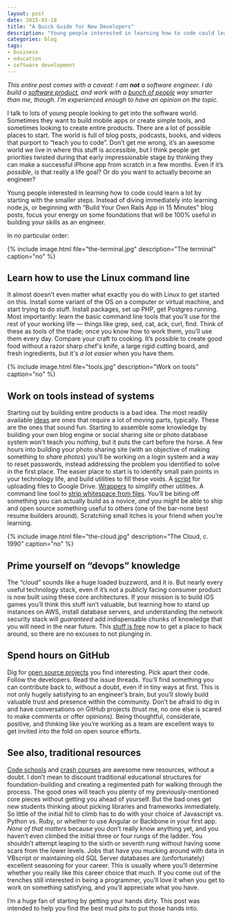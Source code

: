 ```yaml
---
layout: post
date: 2015-03-18
title: "A Quick Guide for New Developers"
description: "Young people interested in learning how to code could learn a lot by starting with the smaller steps. Instead of diving immediately into learning node.js, or beginning with “Build Your Own Rails App in 15 Minutes” blog posts, focus your energy on some foundations that will be 100% useful in building your skills as an engineer."
categories: blog
tags:
- business
- education
- software development
---
```


_This entire post comes with a caveat: I am **not** a software engineer. I do build a [software product](https://www.fulcrumapp.com/), and work with a [bunch of people](https://spatialnetworks.com/company/) way smarter than me, though. I’m experienced enough to have an opinion on the topic._

I talk to lots of young people looking to get into the software world. Sometimes they want to build mobile apps or create simple tools, and sometimes looking to create entire products. There are a lot of possible places to start. The world is full of blog posts, podcasts, books, and videos that purport to “teach you to code”. Don’t get me wrong, it’s an awesome world we live in where this stuff is accessible, but I think people get priorities twisted during that early impressionable stage by thinking they can make a successful iPhone app from scratch in a few months. Even if it’s _possible_, is that really a life goal? Or do you want to actually become an engineer?

Young people interested in learning how to code could learn a lot by starting with the smaller steps. Instead of diving immediately into learning node.js, or beginning with “Build Your Own Rails App in 15 Minutes” blog posts, focus your energy on some foundations that will be 100% useful in building your skills as an engineer.

In no particular order:

{% include image.html file="the-terminal.jpg" description="The terminal" caption="no" %}

## Learn how to use the Linux command line

It almost doesn’t even matter what exactly you do with Linux to get started on this. Install some variant of the OS on a computer or virtual machine, and start trying to do stuff. Install packages, set up PHP, get Postgres running. Most importantly: learn the basic command line tools that you’ll use for the rest of your working life &mdash; things like grep, sed, cat, ack, curl, find. Think of these as tools of the trade; once you know how to work them, you’ll use them every day. Compare your craft to cooking. It’s possible to create good food without a razor sharp chef's knife, a large rigid cutting board, and fresh ingredients, but it's _a lot easier_ when you have them.

{% include image.html file="tools.jpg" description="Work on tools" caption="no" %}

## Work on tools instead of systems

Starting out by building entire products is a bad idea. The most readily available [ideas](http://paulgraham.com/startupideas.html) are ones that require a lot of moving parts, typically. These are the ones that sound fun. Starting to assemble some knowledge by building your own blog engine or social sharing site or photo database system won't teach you _nothing_, but it puts the cart before the horse. A few hours into building your photo sharing site (with an objective of making something to _share photos_) you’ll be working on a login system and a way to reset passwords, instead addressing the problem you identified to solve in the first place. The easier place to start is to identify small pain points in your technology life, and build utilities to fill these voids. A [script](http://ctrlq.org/code/19747-google-forms-upload-files) for uploading files to Google Drive. [Wrappers](https://github.com/colemanm/ogrtool) to simplify other utilities. A command line tool to [strip whitespace from files](https://github.com/zhm/kw). You’ll be biting off something you can actually build as a novice, _and_ you might be able to ship and open source something useful to others (one of the bar-none best resume builders around). Scratching small itches is your friend when you’re learning.

{% include image.html file="the-cloud.jpg" description="The Cloud, c. 1990" caption="no" %}

## Prime yourself on “devops” knowledge

The “cloud” sounds like a huge loaded buzzword, and it is. But nearly every useful technology stack, even if it’s not a publicly facing consumer product is now built using these core architectures. If your mission is to build iOS games you’ll think this stuff isn’t valuable, but learning how to stand up instances on AWS, install database servers, and understanding the network security stack will _guaranteed_ add indispensable chunks of knowledge that you will need in the near future. This [stuff is free](https://aws.amazon.com/free/) now to get a place to hack around, so there are no excuses to not plunging in.

## Spend hours on GitHub

Dig for [open source projects](https://github.com/explore) you find interesting. Pick apart their code. Follow the developers. Read the issue threads. You’ll find something you can contribute back to, without a doubt, even if in tiny ways at first. This is not only hugely satisfying to an engineer’s brain, but you’ll slowly build valuable trust and presence within the community. Don’t be afraid to dig in and have conversations on GitHub projects (trust me, no one else is scared to make comments or offer opinions). Being thoughtful, considerate, positive, and thinking like you’re working as a team are excellent ways to get invited into the fold on open source efforts.

## See also, traditional resources

[Code schools](https://www.codeschool.com/) and [crash courses](https://www.codecademy.com/) are awesome new resources, without a doubt. I don’t mean to discount traditional educational structures for foundation-building and creating a regimented path for walking through the process. The good ones will teach you plenty of my previously-mentioned core pieces without getting you ahead of yourself. But the bad ones get new students thinking about picking libraries and frameworks immediately. So little of the initial hill to climb has to do with your choice of Javascript vs. Python vs. Ruby, or whether to use Angular or Backbone in your first app. _None of that matters_ because you don’t really know anything yet, and you haven’t even climbed the initial three or four rungs of the ladder. You shouldn’t attempt leaping to the sixth or seventh rung without having some scars from the lower levels. Jobs that have you mucking around with data in VBscript or maintaining old SQL Server databases are (unfortunately) excellent seasoning for your career. This is usually where you’ll determine whether you really like this career choice that much. If you come out of the trenches still interested in being a programmer, you’ll love it when you get to work on something satisfying, and you’ll appreciate what you have.

I’m a huge fan of starting by getting your hands dirty. This post was intended to help you find the best mud pits to put those hands into.
